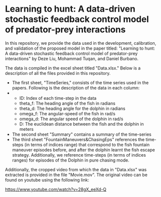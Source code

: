 # Learning to hunt: A data-driven stochastic feedback control model of predator-prey interactions

In this repository, we provide the data used in the development, calibration, and validation of the proposed model in the paper titled: "Learning to hunt: A data-driven stochastic feedback control model of predator-prey interactions" by Deze Liu, Mohammad Tuqan, and Daniel Burbano. 

The data is compiled in the excel sheet titled "Data.xlsx." Below is a description of all the files provided in this repository.

- The first sheet, "TimeSeries," consists of the time series used in the papers. Following is the description of the data in each column:
- - ID: Index of each time-step in the data
  - theta_f: The heading angle of the fish in radians
  - theta_d: The heading angle for the dolphin in radians
  - omega_f: The angular-speed of the fish in rad/s
  - omega_d: The angular speed of the dolphin in rad/s
  - D: The euclidean distance between the fish and the dolphin in meters
- The second sheet "Summary" contains a summary of the time-series
- The third sheet "FountainManeuvers&ChasingEps" references the time-steps (in terms of indices range) that correspond to the fish fountain maneuver episodes before, and after the dolphin learnt the fish escape strategy. Additionally, we reference time-steps (in terms of indices ranges) for episodes of the Dolphin in pure chasing mode.

Additionally, the cropped video from which the data in "Data.xlsx" was extracted is provided in the file "Movie.mov". The original video can be found on youtube using the following link:

https://www.youtube.com/watch?v=28gX_eeXd-Q
